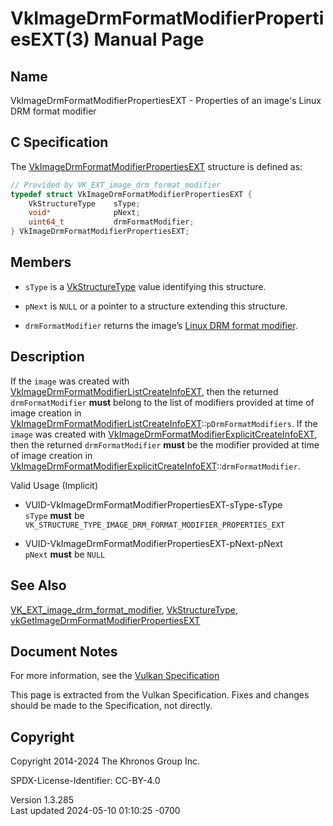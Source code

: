 # VkImageDrmFormatModifierPropertiesEXT(3) Manual Page

## Name

VkImageDrmFormatModifierPropertiesEXT - Properties of an image's Linux
DRM format modifier



## <a href="#_c_specification" class="anchor"></a>C Specification

The
[VkImageDrmFormatModifierPropertiesEXT](https://registry.khronos.org/vulkan/specs/1.3-extensions/man/html/VkImageDrmFormatModifierPropertiesEXT.html)
structure is defined as:

``` c
// Provided by VK_EXT_image_drm_format_modifier
typedef struct VkImageDrmFormatModifierPropertiesEXT {
    VkStructureType    sType;
    void*              pNext;
    uint64_t           drmFormatModifier;
} VkImageDrmFormatModifierPropertiesEXT;
```

## <a href="#_members" class="anchor"></a>Members

- `sType` is a [VkStructureType](https://registry.khronos.org/vulkan/specs/1.3-extensions/man/html/VkStructureType.html) value identifying
  this structure.

- `pNext` is `NULL` or a pointer to a structure extending this
  structure.

- `drmFormatModifier` returns the image’s <a
  href="https://registry.khronos.org/vulkan/specs/1.3-extensions/html/vkspec.html#glossary-drm-format-modifier"
  target="_blank" rel="noopener">Linux DRM format modifier</a>.

## <a href="#_description" class="anchor"></a>Description

If the `image` was created with
[VkImageDrmFormatModifierListCreateInfoEXT](https://registry.khronos.org/vulkan/specs/1.3-extensions/man/html/VkImageDrmFormatModifierListCreateInfoEXT.html),
then the returned `drmFormatModifier` **must** belong to the list of
modifiers provided at time of image creation in
[VkImageDrmFormatModifierListCreateInfoEXT](https://registry.khronos.org/vulkan/specs/1.3-extensions/man/html/VkImageDrmFormatModifierListCreateInfoEXT.html)::`pDrmFormatModifiers`.
If the `image` was created with
[VkImageDrmFormatModifierExplicitCreateInfoEXT](https://registry.khronos.org/vulkan/specs/1.3-extensions/man/html/VkImageDrmFormatModifierExplicitCreateInfoEXT.html),
then the returned `drmFormatModifier` **must** be the modifier provided
at time of image creation in
[VkImageDrmFormatModifierExplicitCreateInfoEXT](https://registry.khronos.org/vulkan/specs/1.3-extensions/man/html/VkImageDrmFormatModifierExplicitCreateInfoEXT.html)::`drmFormatModifier`.

Valid Usage (Implicit)

- <a href="#VUID-VkImageDrmFormatModifierPropertiesEXT-sType-sType"
  id="VUID-VkImageDrmFormatModifierPropertiesEXT-sType-sType"></a>
  VUID-VkImageDrmFormatModifierPropertiesEXT-sType-sType  
  `sType` **must** be
  `VK_STRUCTURE_TYPE_IMAGE_DRM_FORMAT_MODIFIER_PROPERTIES_EXT`

- <a href="#VUID-VkImageDrmFormatModifierPropertiesEXT-pNext-pNext"
  id="VUID-VkImageDrmFormatModifierPropertiesEXT-pNext-pNext"></a>
  VUID-VkImageDrmFormatModifierPropertiesEXT-pNext-pNext  
  `pNext` **must** be `NULL`

## <a href="#_see_also" class="anchor"></a>See Also

[VK_EXT_image_drm_format_modifier](https://registry.khronos.org/vulkan/specs/1.3-extensions/man/html/VK_EXT_image_drm_format_modifier.html),
[VkStructureType](https://registry.khronos.org/vulkan/specs/1.3-extensions/man/html/VkStructureType.html),
[vkGetImageDrmFormatModifierPropertiesEXT](https://registry.khronos.org/vulkan/specs/1.3-extensions/man/html/vkGetImageDrmFormatModifierPropertiesEXT.html)

## <a href="#_document_notes" class="anchor"></a>Document Notes

For more information, see the <a
href="https://registry.khronos.org/vulkan/specs/1.3-extensions/html/vkspec.html#VkImageDrmFormatModifierPropertiesEXT"
target="_blank" rel="noopener">Vulkan Specification</a>

This page is extracted from the Vulkan Specification. Fixes and changes
should be made to the Specification, not directly.

## <a href="#_copyright" class="anchor"></a>Copyright

Copyright 2014-2024 The Khronos Group Inc.

SPDX-License-Identifier: CC-BY-4.0

Version 1.3.285  
Last updated 2024-05-10 01:10:25 -0700
